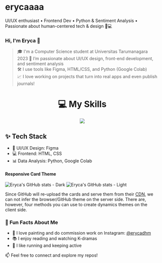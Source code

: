 # erycaaaa
UI/UX enthusiast • Frontend Dev • Python &amp; Sentiment Analysis • Passionate about human-centered tech &amp; design 🎨💻

### Hi, I'm Eryca 👋
> 🎓 I'm a Computer Science student at Universitas Tarumanagara 2023
> 🎨 I’m passionate about UI/UX design, front-end development, and sentiment analysis  
> 🛠️ I use tools like Figma, HTML/CSS, and Python (Google Colab)  
> 📈 I love working on projects that turn into real apps and even publish journals!

<h1 align="center">💻 My Skills</h1>
<p align="center">
  <a href="https://skillicons.dev">
    <img src="https://skillicons.dev/icons?i=figma,ai,html,css,js,python,dart,flutter" />
  </a>
</p>

## ✨ Tech Stack

- 🎨 UI/UX Design: Figma
- 💻 Frontend: HTML, CSS
- 📊 Data Analysis: Python, Google Colab

#### Responsive Card Theme

![Eryca's GitHub stats - Dark](https://github-readme-stats.vercel.app/api?username=erycaaaaa&show_icons=true&theme=dark#gh-dark-mode-only)
![Eryca's GitHub stats - Light](https://github-readme-stats.vercel.app/api?username=erycaaaaa&show_icons=true&theme=default#gh-light-mode-only)

Since GitHub will re-upload the cards and serve them from their [CDN](https://docs.github.com/en/authentication/keeping-your-account-and-data-secure/about-anonymized-urls), we can not infer the browser/GitHub theme on the server side. There are, however, four methods you can use to create dynamics themes on the client side.


### 💬 Fun Facts About Me

- 🎨 I love painting and do commission work on Instagram: [@erycadhm](https://instagram.com/erycadhm)
- 📚 I enjoy reading and watching K-dramas
- 🏃 I like running and keeping active

📫 Feel free to connect and explore my repos!
